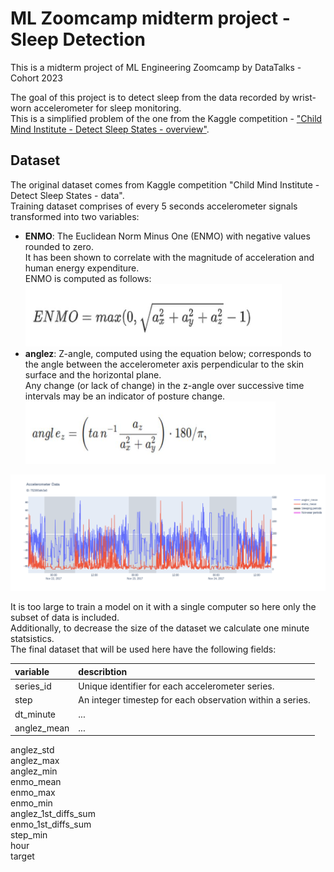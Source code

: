 # ML Zoomcamp midterm project - Sleep Detection
This is a midterm project of ML Engineering Zoomcamp by DataTalks - Cohort 2023

The goal of this project is to detect sleep from the data recorded by wrist-worn accelerometer for sleep monitoring.<br>
This is a simplified problem of the one from the Kaggle competition - ["Child Mind Institute - Detect Sleep States - overview"](https://www.kaggle.com/competitions/child-mind-institute-detect-sleep-states).

## Dataset
The original dataset comes from Kaggle competition "Child Mind Institute - Detect Sleep States - data".<br>
Training dataset comprises of every 5 seconds accelerometer signals transformed into two variables:
- <b>ENMO</b>: The Euclidean Norm Minus One (ENMO) with negative values rounded to zero.
  <br>It has been shown to correlate with the magnitude of acceleration and human energy expenditure.
  <br>ENMO is computed as follows:<br>
  <!-- width="350" height="350" -->
  <img src="enmo.jpg" width="410" height="100"/>
- <b>anglez</b>: Z-angle, computed using the equation below; corresponds to the angle between the accelerometer axis perpendicular to the skin surface and the horizontal plane.
  <br>Any change (or lack of change) in the z-angle over successive time intervals may be an indicator of posture change.<br>
  <img src="anglez.jpg" width="400" height="100"/>
 <!-- width="1400" height="1000" -->
<img src="series_plot.png"/>

It is too large to train a model on it with a single computer so here only the subset of data is included.<br>
Additionally, to decrease the size of the dataset we calculate one minute statsistics.<br>
The final dataset that will be used here have the following fields:

| variable | describtion |
|:---|:---|
| series_id | Unique identifier for each accelerometer series. |
| step | An integer timestep for each observation within a series. |
|dt_minute|...|
|anglez_mean|...|
anglez_std	
anglez_max	
anglez_min	
enmo_mean	
enmo_max	
enmo_min	
anglez_1st_diffs_sum	
enmo_1st_diffs_sum	
step_min	
hour	
target


